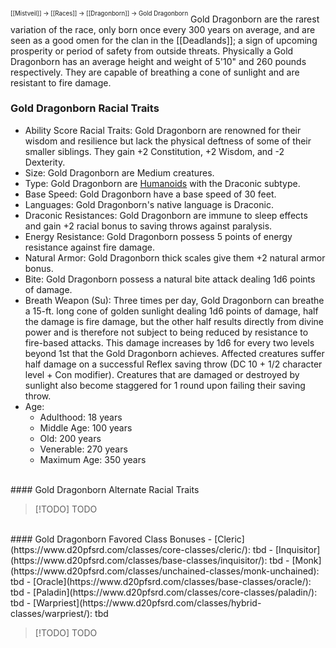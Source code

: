 <sup><sup>[[Mistveil]] → [[Races]] → [[Dragonborn]] → Gold Dragonborn</sup></sup>
Gold Dragonborn are the rarest variation of the race, only born once every 300 years on average, and are seen as a good omen for the clan in the [[Deadlands]]; a sign of upcoming prosperity or period of safety from outside threats. Physically a Gold Dragonborn has an average height and weight of 5'10" and 260 pounds respectively. They are capable of breathing a cone of sunlight and are resistant to fire damage. 
<br>
### Gold Dragonborn Racial Traits
- Ability Score Racial Traits: Gold Dragonborn are renowned for their wisdom and resilience but lack the physical deftness of some of their smaller siblings. They gain +2 Constitution, +2 Wisdom, and -2 Dexterity.
- Size: Gold Dragonborn are Medium creatures.
- Type: Gold Dragonborn are [Humanoids](http://www.d20pfsrd.com/bestiary/rules-for-monsters/creature-types#TOC-Humanoid) with the Draconic subtype.
- Base Speed: Gold Dragonborn have a base speed of 30 feet.
- Languages: Gold Dragonborn's native language is Draconic.
- Draconic Resistances: Gold Dragonborn are immune to sleep effects and gain +2 racial bonus to saving throws against paralysis.
- Energy Resistance: Gold Dragonborn possess 5 points of energy resistance against fire damage.
- Natural Armor: Gold Dragonborn thick scales give them +2 natural armor bonus.
- Bite: Gold Dragonborn possess a natural bite attack dealing 1d6 points of damage.
- Breath Weapon (Su): Three times per day, Gold Dragonborn can breathe a 15-ft. long cone of golden sunlight dealing 1d6 points of damage, half the damage is fire damage, but the other half results directly from divine power and is therefore not subject to being reduced by resistance to fire-based attacks. This damage increases by 1d6 for every two levels beyond 1st that the Gold Dragonborn achieves. Affected creatures suffer half damage on a successful Reflex saving throw (DC 10 + 1/2 character level + Con modifier). Creatures that are damaged or destroyed by sunlight also become staggered for 1 round upon failing their saving throw.
- Age:
    - Adulthood: 18 years
    - Middle Age: 100 years
    - Old: 200 years
    - Venerable: 270 years
    - Maximum Age: 350 years
<br>
#### Gold Dragonborn Alternate Racial Traits

> [!TODO] TODO
<br>
#### Gold Dragonborn Favored Class Bonuses
- [Cleric](https://www.d20pfsrd.com/classes/core-classes/cleric/): tbd
- [Inquisitor](https://www.d20pfsrd.com/classes/base-classes/inquisitor/): tbd
- [Monk](https://www.d20pfsrd.com/classes/unchained-classes/monk-unchained): tbd
- [Oracle](https://www.d20pfsrd.com/classes/base-classes/oracle/): tbd
- [Paladin](https://www.d20pfsrd.com/classes/core-classes/paladin/): tbd
- [Warpriest](https://www.d20pfsrd.com/classes/hybrid-classes/warpriest/): tbd

> [!TODO] TODO